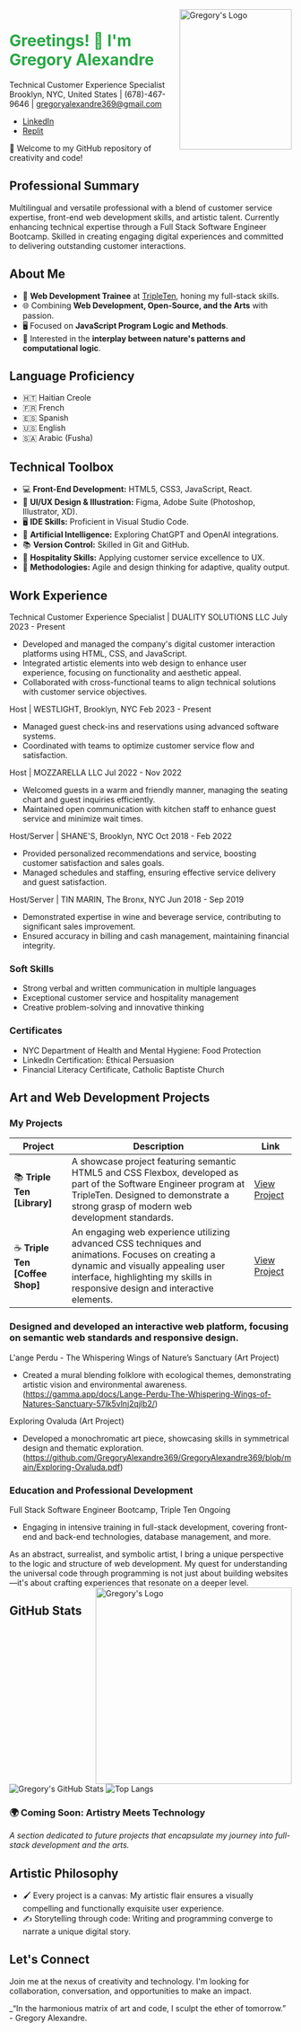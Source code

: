 <img src="https://github.com/GregoryAlexandre369/GregoryAlexandre369/blob/main/GregoryAlexandre%20369.png" alt="Gregory's Logo" width="200" height="250" align="right">

<h1 align="left">
  <span style="color: #28a745;">Greetings! 👋 I'm Gregory Alexandre</span>
</h1>

Technical Customer Experience Specialist
Brooklyn, NYC, United States | (678)-467-9646 | gregoryalexandre369@gmail.com
- [LinkedIn](https://www.linkedin.com/in/gregoryalexandre369/)
- [Replit](https://replit.com/@GregoryAlexandre369)
  
🚀 Welcome to my GitHub repository of creativity and code!

## Professional Summary
Multilingual and versatile professional with a blend of customer service expertise, front-end web development skills, and artistic talent. Currently enhancing technical expertise through a Full Stack Software Engineer Bootcamp. Skilled in creating engaging digital experiences and committed to delivering outstanding customer interactions.

## About Me
- 💼 **Web Development Trainee** at [TripleTen](https://tripleten.com/), honing my full-stack skills.
- 🌐 Combining **Web Development, Open-Source, and the Arts** with passion.
- 🖥️ Focused on **JavaScript Program Logic and Methods**.
- 🧬 Interested in the **interplay between nature's patterns and computational logic**.

## Language Proficiency
- 🇭🇹 Haitian Creole
- 🇫🇷 French
- 🇪🇸 Spanish
- 🇺🇸 English
- 🇸🇦 Arabic (Fusha)
  

## Technical Toolbox

- 💻 **Front-End Development:** HTML5, CSS3, JavaScript, React.
- 🧰 **UI/UX Design & Illustration:** Figma, Adobe Suite (Photoshop, Illustrator, XD).
- 🖥️ **IDE Skills:** Proficient in Visual Studio Code.
- 🤖 **Artificial Intelligence:** Exploring ChatGPT and OpenAI integrations.
- 📚 **Version Control:** Skilled in Git and GitHub.
- 🌟 **Hospitality Skills:** Applying customer service excellence to UX.
- 🔄 **Methodologies:** Agile and design thinking for adaptive, quality output.


## Work Experience

Technical Customer Experience Specialist | DUALITY SOLUTIONS LLC
July 2023 - Present

- Developed and managed the company's digital customer interaction platforms using HTML, CSS, and JavaScript.
- Integrated artistic elements into web design to enhance user experience, focusing on functionality and aesthetic appeal.
- Collaborated with cross-functional teams to align technical solutions with customer service objectives.

Host | WESTLIGHT, Brooklyn, NYC
Feb 2023 - Present

- Managed guest check-ins and reservations using advanced software systems.
- Coordinated with teams to optimize customer service flow and satisfaction.

Host | MOZZARELLA LLC
Jul 2022 - Nov 2022

- Welcomed guests in a warm and friendly manner, managing the seating chart and guest inquiries efficiently.
- Maintained open communication with kitchen staff to enhance guest service and minimize wait times.

Host/Server | SHANE'S, Brooklyn, NYC
Oct 2018 - Feb 2022

- Provided personalized recommendations and service, boosting customer satisfaction and sales goals.
- Managed schedules and staffing, ensuring effective service delivery and guest satisfaction.

Host/Server | TIN MARIN, The Bronx, NYC
Jun 2018 - Sep 2019

- Demonstrated expertise in wine and beverage service, contributing to significant sales improvement.
- Ensured accuracy in billing and cash management, maintaining financial integrity.


### Soft Skills

- Strong verbal and written communication in multiple languages
- Exceptional customer service and hospitality management
- Creative problem-solving and innovative thinking

### Certificates

- NYC Department of Health and Mental Hygiene: Food Protection
- LinkedIn Certification: Ethical Persuasion
- Financial Literacy Certificate, Catholic Baptiste Church
  
## Art and Web Development Projects
### My Projects

| Project | Description | Link |
| ------- | ----------- | ---- |
| 📚 **Triple Ten [Library]** | A showcase project featuring semantic HTML5 and CSS Flexbox, developed as part of the Software Engineer program at TripleTen. Designed to demonstrate a strong grasp of modern web development standards. | [View Project](https://gregoryalexandre369.github.io/Library/) |
| ☕ **Triple Ten [Coffee Shop]** | An engaging web experience utilizing advanced CSS techniques and animations. Focuses on creating a dynamic and visually appealing user interface, highlighting my skills in responsive design and interactive elements. | [View Project](https://gregoryalexandre369.github.io/Coffee_Shop/) |


### Designed and developed an interactive web platform, focusing on semantic web standards and responsive design.

L'ange Perdu - The Whispering Wings of Nature’s Sanctuary (Art Project)
- Created a mural blending folklore with ecological themes, demonstrating artistic vision and environmental awareness.
(https://gamma.app/docs/Lange-Perdu-The-Whispering-Wings-of-Natures-Sanctuary-57lk5vlnj2qjlb2/)

Exploring Ovaluda (Art Project)
- Developed a monochromatic art piece, showcasing skills in symmetrical design and thematic exploration.
  (https://github.com/GregoryAlexandre369/GregoryAlexandre369/blob/main/Exploring-Ovaluda.pdf)

### Education and Professional Development

Full Stack Software Engineer Bootcamp, Triple Ten
Ongoing

- Engaging in intensive training in full-stack development, covering front-end and back-end technologies, database management, and more.

As an abstract, surrealist, and symbolic artist, I bring a unique perspective to the logic and structure of web development. My quest for understanding the universal code through programming is not just about building websites—it's about crafting experiences that resonate on a deeper level.
<img src="https://github.com/GregoryAlexandre369/GregoryAlexandre369/blob/main/Ovaluda.png" alt="Gregory's Logo" wwidth="300" height="350" align="right">

## GitHub Stats

![Gregory's GitHub Stats](https://github-readme-stats.vercel.app/api?username=GregoryAlexandre369&show_icons=true&theme=radical)
![Top Langs](https://github-readme-stats.vercel.app/api/top-langs/?username=GregoryAlexandre369&layout=compact&theme=radical)

### 🌍 Coming Soon: Artistry Meets Technology

_A section dedicated to future projects that encapsulate my journey into full-stack development and the arts._

## Artistic Philosophy

- 🖌️ Every project is a canvas: My artistic flair ensures a visually compelling and functionally exquisite user experience.
- ✍️ Storytelling through code: Writing and programming converge to narrate a unique digital story.

## Let's Connect

Join me at the nexus of creativity and technology. I'm looking for collaboration, conversation, and opportunities to make an impact.

_“In the harmonious matrix of art and code, I sculpt the ether of tomorrow.” - Gregory Alexandre.

